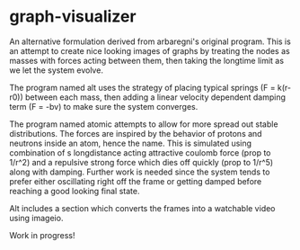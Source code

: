 # graph-visualizer
An alternative formulation derived from arbaregni's original program. 
This is an attempt to create nice looking images of graphs by treating the nodes as masses with forces acting between them,
then taking the longtime limit as we let the system evolve. 

The program named alt uses the strategy of placing typical springs (F = k(r-r0)) between each mass,
then adding a linear velocity dependent damping term (F = -bv) to make sure the system converges.

The program named atomic attempts to allow for more spread out stable distributions.
The forces are inspired by the behavior of protons and neutrons inside an atom, hence the name.
This is simulated using combination of s longdistance acting attractive coulomb force (prop to 1/r^2) 
and a repulsive strong force which dies off quickly (prop to 1/r^5) along with damping. 
Further work is needed since the system tends to prefer either oscillating 
right off the frame or getting damped before reaching a good looking final state.

Alt includes a section which converts the frames into a watchable video using imageio.

Work in progress!
